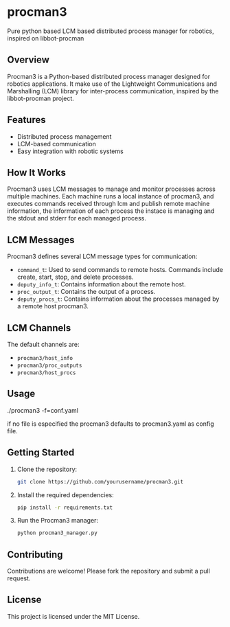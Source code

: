 # procman3
Pure python based LCM based distributed process manager for robotics, inspired on libbot-procman

## Overview
Procman3 is a Python-based distributed process manager designed for robotics applications. It make use of the Lightweight Communications and Marshalling (LCM) library for inter-process communication, inspired by the libbot-procman project.

## Features
- Distributed process management
- LCM-based communication
- Easy integration with robotic systems

## How It Works
Procman3 uses LCM messages to manage and monitor processes across multiple machines. Each machine runs a local instance of procman3, and executes commands received through lcm and publish remote machine information, the information of each process the instace is managing and the stdout and stderr for each managed process.

## LCM Messages
Procman3 defines several LCM message types for communication:
- `command_t`: Used to send commands to remote hosts. Commands include create, start, stop, and delete processes. 
- `deputy_info_t`: Contains information about the remote host.
- `proc_output_t`: Contains the output of a process.
- `deputy_procs_t`: Contains information about the processes managed by a remote host procman3.

## LCM Channels
The default channels are: 
- `procman3/host_info`
- `procman3/proc_outputs`
- `procman3/host_procs`

## Usage
./procman3 -f=conf.yaml

if no file is especified the procman3 defaults to procman3.yaml as config file. 

## Getting Started
1. Clone the repository:
    ```sh
    git clone https://github.com/yourusername/procman3.git
    ```
2. Install the required dependencies:
    ```sh
    pip install -r requirements.txt
    ```
3. Run the Procman3 manager:
    ```sh
    python procman3_manager.py
    ```

## Contributing
Contributions are welcome! Please fork the repository and submit a pull request.

## License
This project is licensed under the MIT License.
